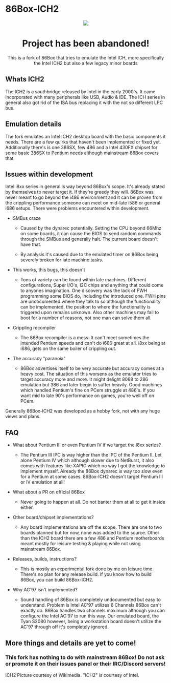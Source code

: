<h1>86Box-ICH2</h1>


<p align="center"><img src="https://upload.wikimedia.org/wikipedia/commons/thumb/a/ab/Intel_ICH2.jpg/240px-Intel_ICH2.jpg"></p>

<h1 align="center">Project has been abandoned!</h2>
<p align="center">This is a fork of 86Box that tries to emulate the Intel ICH, more specifically the Intel ICH2 but also a few legacy minor boards</p>

<h2>Whats ICH2</h2>
The ICH2 is a southbridge released by Intel in the early 2000's. It came incorporated with many peripherals like USB, Audio & IDE. The ICH series in general also got rid of the ISA bus replacing it with the not so different LPC bus.

<h2>Emulation details</h2>
The fork emulates an Intel ICH2 desktop board with the basic components it needs. There are a few quirks that haven't been implemented or fixed yet. Additionally there's is one 386SX, few 486 and a Intel 430FX chipset for some basic 386SX to Pentium needs although mainstream 86Box covers that.

<h2>Issues within development</h2>
Intel i8xx series in general is way beyond 86Box's scope. It's already stated by themselves to never target it. If they're greedy they will. 86Box was never meant to go beyond the i486 environment and it can be proven from the crippling performance someone can meet on mid-late i586 or general i686 setups. There were problems encountered within development.

* SMBus craze
    - Caused by the dynarec potentially. Setting the CPU beyond 66Mhz on some boards, it can cause the BIOS to send random commands through the SMBus and generally halt. The current board doesn't have that.

    - By analysis it's caused due to the emulated timer on 86Box being severely broken for late machine tasks.

* This works, this bugs, this doesn't
    - Tons of variety can be found within late machines. Different configurations, Super I/O's, I2C chips and anything that could come to anyones imagination. One discovery was the lack of FWH programming some BIOS do, including the introduced one. FWH pins are undocumented where they talk to so although the functionality can be implemented, the position to where the functionality is triggered upon remains unknown. Also other machines may fail to boot for a number of reasons, not one man can solve them all.

* Crippling recompiler
    - The 86Box recompiler is a mess. It can't meet sometimes the intended Pentium speeds and can't do i686 great at all. i8xx being at i686, gets on the same boiler of crippling out.

* The accuracy "paranoia"
    - 86Box advertises itself to be very accurate but accuracy comes at a heavy cost. The situation of this worsens as the emulator tries to target accuracy more and more. It might delight 8088 to 286 emulation but 386 and later begin to suffer heavily. Good machines which handled Pentium's fine on PCem struggle at 486's. If you want mid to late 90's performance on games, you're well off on PCem.

Generally 86Box-ICH2 was developed as a hobby fork, not with any huge views and plans.

<h2>FAQ</h2>

* What about Pentium III or even Pentium IV if we target the i8xx series?
    - The Pentium III IPC is way higher than the IPC of the Pentium II. Let alone Pentium IV which although slower due to NetBurst, it also comes with features like XAPIC which no way I got the knowledge to implement myself. Already the 86Box dynarec is way too slow even for a Pentium at some cases. 86Box-ICH2 doesn't target Pentium III or IV emulation at all!

* What about a PR on official 86Box
    - Never going to happen at all. Do not banter them at all to get it inside either.

* Other board/chipset implementations?
    - Any board implementations are off the scope. There are one to two boards planned but for now, none was added to the source. Other than the ICH2 board there are a few 486 and Pentium motherboards meant mostly for leisure testing & playing while not using mainstream 86Box.

* Releases, builds, instructions?
    - This is mostly an experimental fork done by me on leisure time. There's no plan for any release build. If you know how to build 86Box, you can build 86Box-ICH2.

* Why AC'97 isn't implemented?
    - Sound handling of 86Box is completely undocumented but easy to understand. Problem is Intel AC'97 utilizes 6 Channels 86Box can't exactly do. 86Box handles two channels maximum although you can configure the Intel AC'97 to run this way. Our emulated board, the Tyan S2080 however, being a workstation board doesn't utilize the AC'97 through off it's completely ignored.

<h2>More things and details are yet to come!</h2>
<h3>This fork has nothing to do with mainstream 86Box! Do not ask or promote it on their issues panel or their IRC/Discord servers!</h3>
ICH2 Picture courtesy of Wikimedia. "ICH2" is courtesy of Intel.
